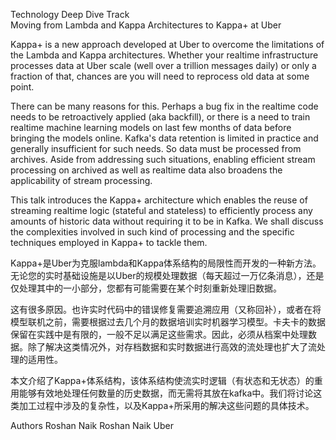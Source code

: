 Technology Deep Dive Track  
Moving from Lambda and Kappa Architectures to Kappa+ at Uber
 
Kappa+ is a new approach developed at Uber to overcome the limitations of the Lambda and Kappa architectures. Whether your realtime infrastructure processes data at Uber scale (well over a trillion messages daily) or only a fraction of that, chances are you will need to reprocess old data at some point.

There can be many reasons for this. Perhaps a bug fix in the realtime code needs to be retroactively applied (aka backfill), or there is a need to train realtime machine learning models on last few months of data before bringing the models online. Kafka's data retention is limited in practice and generally insufficient for such needs. So data must be processed from archives. Aside from addressing such situations, enabling efficient stream processing on archived as well as realtime data also broadens the applicability of stream processing.

This talk introduces the Kappa+ architecture which enables the reuse of streaming realtime logic (stateful and stateless) to efficiently process any amounts of historic data without requiring it to be in Kafka. We shall discuss the complexities involved in such kind of processing and the specific techniques employed in Kappa+ to tackle them.

Kappa+是Uber为克服lambda和Kappa体系结构的局限性而开发的一种新方法。无论您的实时基础设施是以Uber的规模处理数据（每天超过一万亿条消息），还是仅处理其中的一小部分，您都有可能需要在某个时刻重新处理旧数据。

这有很多原因。也许实时代码中的错误修复需要追溯应用（又称回补），或者在将模型联机之前，需要根据过去几个月的数据培训实时机器学习模型。卡夫卡的数据保留在实践中是有限的，一般不足以满足这些需求。因此，必须从档案中处理数据。除了解决这类情况外，对存档数据和实时数据进行高效的流处理也扩大了流处理的适用性。

本文介绍了Kappa+体系结构，该体系结构使流实时逻辑（有状态和无状态）的重用能够有效地处理任何数量的历史数据，而无需将其放在kafka中。我们将讨论这类加工过程中涉及的复杂性，以及Kappa+所采用的解决这些问题的具体技术。

Authors
Roshan Naik
Roshan Naik
Uber